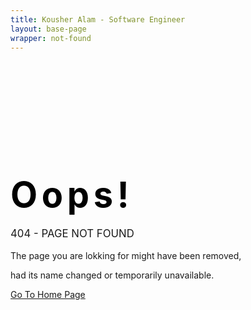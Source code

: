 ```yaml
---
title: Kousher Alam - Software Engineer
layout: base-page
wrapper: not-found
---
```


<div class='text-center bg-info' style='padding: 10em 0em 12em 0em;'>
    <h1 class="text-dark text-uppercase">
        <span class="big-o" style="font-size: 2em; color: black;">O</span> 
        <span class="big-o" style="font-size: 2em; color: black;">o</span> 
        <span class="big-o" style="font-size: 2em; color: black;">p</span> 
        <span class="big-o" style="font-size: 2em; color: black;">s</span> 
        <span class="big-o" style="font-size: 2em; color: black;">!</span> 
    </h1>
    <p class="font-weight-bolder" style="font-size: 1.2em;">404 - PAGE NOT FOUND</p>
    <p class="mb-0 font-weight-light">The page you are lokking for might have been removed,</p>
    <p class="mb-0 font-weight-light">had its name changed or temporarily unavailable.</p>
    <a href="/" class="btn btn-primary rounded-pill pt-3 pb-3 pl-5 pr-5 mt-3" >Go To Home Page</a>
</div>
